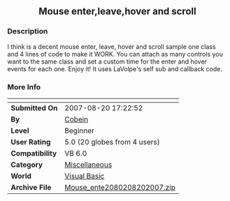 ﻿<div align="center">

## Mouse enter,leave,hover and scroll


</div>

### Description

I think is a decent mouse enter, leave, hover and scroll sample one class and 4 lines of code to make it WORK. You can attach as many controls you want to the same class and set a custom time for the enter and hover events for each one. Enjoy it! It uses LaVolpe's self sub and callback code.
 
### More Info
 


<span>             |<span>
---                |---
**Submitted On**   |2007-08-20 17:22:52
**By**             |[Cobein](https://github.com/Planet-Source-Code/PSCIndex/blob/master/ByAuthor/cobein.md)
**Level**          |Beginner
**User Rating**    |5.0 (20 globes from 4 users)
**Compatibility**  |VB 6\.0
**Category**       |[Miscellaneous](https://github.com/Planet-Source-Code/PSCIndex/blob/master/ByCategory/miscellaneous__1-1.md)
**World**          |[Visual Basic](https://github.com/Planet-Source-Code/PSCIndex/blob/master/ByWorld/visual-basic.md)
**Archive File**   |[Mouse\_ente2080208202007\.zip](https://github.com/Planet-Source-Code/cobein-mouse-enter-leave-hover-and-scroll__1-69187/archive/master.zip)








